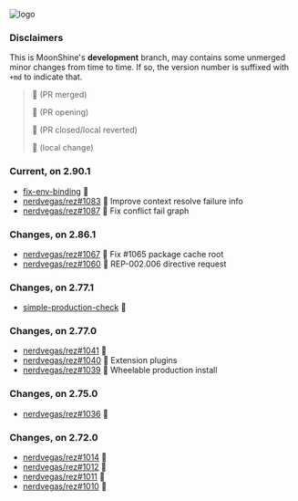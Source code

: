 

![logo](media/rez_banner_256.png)

### Disclaimers

This is MoonShine's **development** branch, may contains some unmerged minor changes from time to time. If so, the version number is suffixed with `+md` to indicate that.

> :grapes: (PR merged)
> 
> :pear: (PR opening)
> 
> :tomato: (PR closed/local reverted)
> 
> :banana: (local change)


### Current, on 2.90.1

* [fix-env-binding](https://github.com/davidlatwe/rez/tree/fix-env-binding) :banana:
* [nerdvegas/rez#1083](https://github.com/nerdvegas/rez/pull/1083) :grapes: Improve context resolve failure info
* [nerdvegas/rez#1087](https://github.com/nerdvegas/rez/pull/1087) :grapes: Fix conflict fail graph


### Changes, on 2.86.1

* [nerdvegas/rez#1067](https://github.com/nerdvegas/rez/pull/1067) :tomato: Fix #1065 package cache root
* [nerdvegas/rez#1060](https://github.com/nerdvegas/rez/pull/1060) :pear: REP-002.006 directive request


### Changes, on 2.77.1

* [simple-production-check](https://github.com/davidlatwe/rez/tree/simple-production-check) :banana:


### Changes, on 2.77.0

* [nerdvegas/rez#1041](https://github.com/nerdvegas/rez/pull/1041) :grapes:
* [nerdvegas/rez#1040](https://github.com/nerdvegas/rez/pull/1040) :pear: Extension plugins
* [nerdvegas/rez#1039](https://github.com/nerdvegas/rez/pull/1039) :tomato: Wheelable production install


### Changes, on 2.75.0

* [nerdvegas/rez#1036](https://github.com/nerdvegas/rez/pull/1036) :grapes:


### Changes, on 2.72.0

* [nerdvegas/rez#1014](https://github.com/nerdvegas/rez/pull/1014) :grapes:
* [nerdvegas/rez#1012](https://github.com/nerdvegas/rez/pull/1012) :grapes:
* [nerdvegas/rez#1011](https://github.com/nerdvegas/rez/pull/1011) :grapes:
* [nerdvegas/rez#1010](https://github.com/nerdvegas/rez/pull/1010) :grapes:
